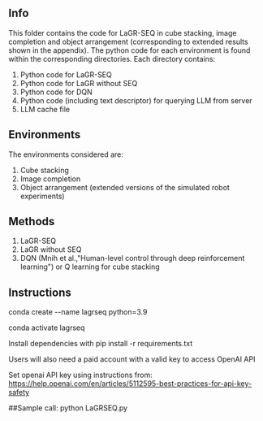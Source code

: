 
## Info

This folder contains the code for LaGR-SEQ in cube stacking, image completion and object arrangement (corresponding to extended results shown in the appendix). The python code for each environment is found within the corresponding directories. Each directory contains:

1. Python code for LaGR-SEQ
2. Python code for LaGR without SEQ
3. Python code for DQN
4. Python code (including text descriptor) for querying LLM from server
5. LLM cache file

## Environments
The environments considered are:
1. Cube stacking
2. Image completion
3. Object arrangement (extended versions of the simulated robot experiments)

## Methods
1. LaGR-SEQ
2. LaGR without SEQ
3. DQN (Mnih et al.,"Human-level control through deep reinforcement learning") or Q learning for cube stacking

## Instructions
conda create --name lagrseq python=3.9

conda activate lagrseq

Install dependencies with pip install -r requirements.txt

Users will also need a paid account with a valid key to access OpenAI API

Set openai API key using instructions from: https://help.openai.com/en/articles/5112595-best-practices-for-api-key-safety

##Sample call:
python LaGRSEQ.py
